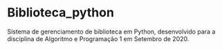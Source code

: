 # Biblioteca_python
Sistema de gerenciamento de biblioteca em Python, desenvolvido para a disciplina de Algoritmo e Programação 1 em Setembro de 2020.
